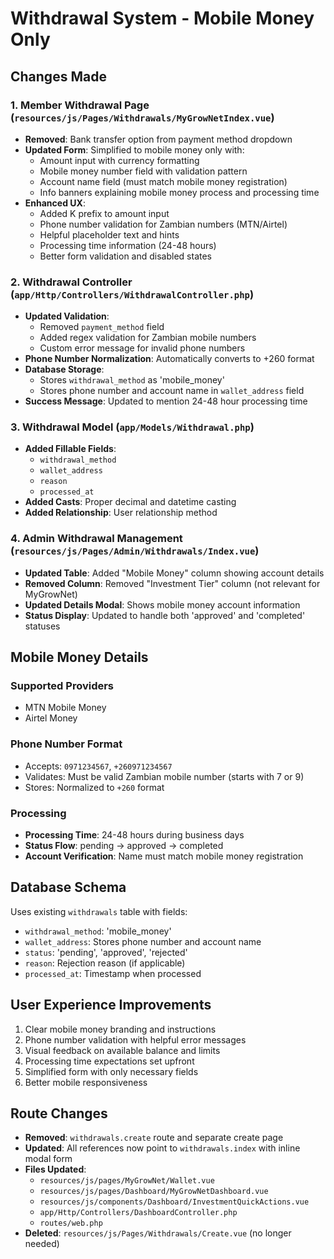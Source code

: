 # Withdrawal System - Mobile Money Only

## Changes Made

### 1. Member Withdrawal Page (`resources/js/Pages/Withdrawals/MyGrowNetIndex.vue`)
- **Removed**: Bank transfer option from payment method dropdown
- **Updated Form**: Simplified to mobile money only with:
  - Amount input with currency formatting
  - Mobile money number field with validation pattern
  - Account name field (must match mobile money registration)
  - Info banners explaining mobile money process and processing time
- **Enhanced UX**:
  - Added K prefix to amount input
  - Phone number validation for Zambian numbers (MTN/Airtel)
  - Helpful placeholder text and hints
  - Processing time information (24-48 hours)
  - Better form validation and disabled states

### 2. Withdrawal Controller (`app/Http/Controllers/WithdrawalController.php`)
- **Updated Validation**: 
  - Removed `payment_method` field
  - Added regex validation for Zambian mobile numbers
  - Custom error message for invalid phone numbers
- **Phone Number Normalization**: Automatically converts to +260 format
- **Database Storage**: 
  - Stores `withdrawal_method` as 'mobile_money'
  - Stores phone number and account name in `wallet_address` field
- **Success Message**: Updated to mention 24-48 hour processing time

### 3. Withdrawal Model (`app/Models/Withdrawal.php`)
- **Added Fillable Fields**: 
  - `withdrawal_method`
  - `wallet_address`
  - `reason`
  - `processed_at`
- **Added Casts**: Proper decimal and datetime casting
- **Added Relationship**: User relationship method

### 4. Admin Withdrawal Management (`resources/js/Pages/Admin/Withdrawals/Index.vue`)
- **Updated Table**: Added "Mobile Money" column showing account details
- **Removed Column**: Removed "Investment Tier" column (not relevant for MyGrowNet)
- **Updated Details Modal**: Shows mobile money account information
- **Status Display**: Updated to handle both 'approved' and 'completed' statuses

## Mobile Money Details

### Supported Providers
- MTN Mobile Money
- Airtel Money

### Phone Number Format
- Accepts: `0971234567`, `+260971234567`
- Validates: Must be valid Zambian mobile number (starts with 7 or 9)
- Stores: Normalized to `+260` format

### Processing
- **Processing Time**: 24-48 hours during business days
- **Status Flow**: pending → approved → completed
- **Account Verification**: Name must match mobile money registration

## Database Schema
Uses existing `withdrawals` table with fields:
- `withdrawal_method`: 'mobile_money'
- `wallet_address`: Stores phone number and account name
- `status`: 'pending', 'approved', 'rejected'
- `reason`: Rejection reason (if applicable)
- `processed_at`: Timestamp when processed

## User Experience Improvements
1. Clear mobile money branding and instructions
2. Phone number validation with helpful error messages
3. Visual feedback on available balance and limits
4. Processing time expectations set upfront
5. Simplified form with only necessary fields
6. Better mobile responsiveness

## Route Changes
- **Removed**: `withdrawals.create` route and separate create page
- **Updated**: All references now point to `withdrawals.index` with inline modal form
- **Files Updated**:
  - `resources/js/pages/MyGrowNet/Wallet.vue`
  - `resources/js/pages/Dashboard/MyGrowNetDashboard.vue`
  - `resources/js/components/Dashboard/InvestmentQuickActions.vue`
  - `app/Http/Controllers/DashboardController.php`
  - `routes/web.php`
- **Deleted**: `resources/js/Pages/Withdrawals/Create.vue` (no longer needed)
